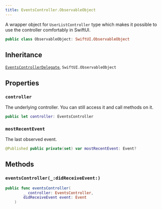 ```yaml
---
title: EventsController.ObservableObject
---
```


A wrapper object for `UserListController` type which makes it possible to use the controller comfortably in SwiftUI.

``` swift
public class ObservableObject: SwiftUI.ObservableObject 
```

## Inheritance

[`EventsControllerDelegate`](../events-controller-delegate), `SwiftUI.ObservableObject`

## Properties

### `controller`

The underlying controller. You can still access it and call methods on it.

``` swift
public let controller: EventsController
```

### `mostRecentEvent`

The last observed event.

``` swift
@Published public private(set) var mostRecentEvent: Event?
```

## Methods

### `eventsController(_:didReceiveEvent:)`

``` swift
public func eventsController(
        _ controller: EventsController,
        didReceiveEvent event: Event
    ) 
```
